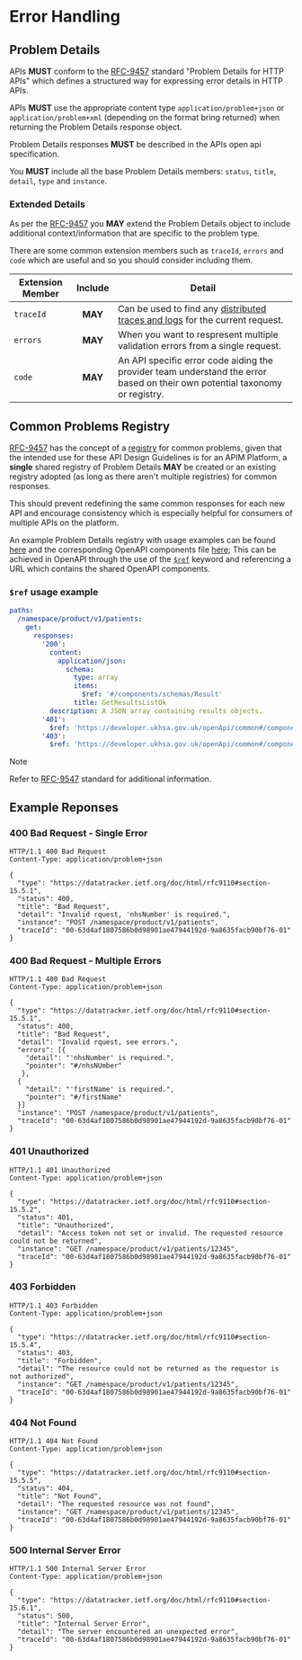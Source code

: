 # Error Handling

## Problem Details

APIs **MUST** conform to the [RFC-9457](https://www.rfc-editor.org/rfc/rfc9457.html) standard "Problem Details for HTTP APIs" which defines a structured way for expressing error details in HTTP APIs.

APIs **MUST** use the appropriate content type `application/problem+json` or `application/problem+xml` (depending on the format bring returned) when returning the Problem Details response object.

Problem Details responses **MUST** be described in the APIs open api specification.

You **MUST** include all the base Problem Details members: `status`, `title`, `detail`, `type` and `instance`.

### Extended Details

As per the [RFC-9457](https://www.rfc-editor.org/rfc/rfc9457.html) you **MAY** extend the Problem Details object to include additional context/information that are specific to the problem type.

There are some common extension members such as `traceId`, `errors` and `code` which are useful and so you should consider including them.

| Extension Member               | Include | Detail                                                                                                                      |
|----------------------|:-------:|-----------------------------------------------------------------------------------------------------------------------------|
| `traceId` | **MAY**     | Can be used to find any [distributed traces and logs](https://aws.amazon.com/what-is/distributed-tracing/) for the current request.                                                                            |
| `errors` | **MAY**     | When you want to respresent multiple validation errors from a single request.                                               |
| `code` | **MAY**     | An API specific error code aiding the provider team understand the error based on their own potential taxonomy or registry. |

## Common Problems Registry

[RFC-9457](https://www.rfc-editor.org/rfc/rfc9457.html) has the concept of a [registry](https://www.rfc-editor.org/rfc/rfc9457.html#registry) for common problems, given that the intended use for these API Design Guidelines is for an APIM Platform, a **single** shared registry of Problem Details **MAY** be created or an existing registry adopted (as long as there aren't multiple registries) for common responses.

This should prevent redefining the same common responses for each new API and encourage consistency which is especially helpful for consumers of multiple APIs on the platform.

An example Problem Details registry with usage examples can be found [here](https://problems-registry.smartbear.com/) and the corresponding OpenAPI components file [here](https://api.swaggerhub.com/domains/smartbear-public/ProblemDetails/1.0.0); This can be achieved in OpenAPI through the use of the [`$ref`](https://swagger.io/docs/specification/v3_0/using-ref/) keyword and referencing a URL which contains the shared OpenAPI components.

### `$ref` usage example

``` yaml
paths:
  /namespace/product/v1/patients:
    get:
      responses:
        '200':
          content:
            application/json:
              schema:
                type: array
                items:
                  $ref: '#/components/schemas/Result'
                title: GetResultsListOk
          description: A JSON array containing results objects.
        '401':
          $ref: 'https://developer.ukhsa.gov.uk/openApi/common#/components/responses/Unauthorized'
        '403':
          $ref: 'https://developer.ukhsa.gov.uk/openApi/common#/components/responses/Forbidden'
```

> [!NOTE]
>
> Refer to [RFC-9547](https://www.rfc-editor.org/rfc/rfc9457.html#name-extension-members) standard for additional information.

## Example Reponses

### 400 Bad Request - Single Error

``` text
HTTP/1.1 400 Bad Request
Content-Type: application/problem+json
 
{
  "type": "https://datatracker.ietf.org/doc/html/rfc9110#section-15.5.1",
  "status": 400,
  "title": "Bad Request",
  "detail": "Invalid rquest, 'nhsNumber' is required.",
  "instance": "POST /namespace/product/v1/patients",
  "traceId": "00-63d4af1807586b0d98901ae47944192d-9a8635facb90bf76-01"
}
```

### 400 Bad Request - Multiple Errors

``` text
HTTP/1.1 400 Bad Request
Content-Type: application/problem+json
 
{
  "type": "https://datatracker.ietf.org/doc/html/rfc9110#section-15.5.1",
  "status": 400,
  "title": "Bad Request",
  "detail": "Invalid rquest, see errors.",
  "errors": [{
    "detail": "'nhsNumber' is required.",
    "pointer": "#/nhsNUmber"
   },
  {
    "detail": "'firstName' is required.",
    "pointer": "#/firstName"
  }]
  "instance": "POST /namespace/product/v1/patients",
  "traceId": "00-63d4af1807586b0d98901ae47944192d-9a8635facb90bf76-01"
}
```

### 401 Unauthorized

``` text
HTTP/1.1 401 Unauthorized
Content-Type: application/problem+json
 
{
  "type": "https://datatracker.ietf.org/doc/html/rfc9110#section-15.5.2",
  "status": 401,
  "title": "Unauthorized",
  "detail": "Access token not set or invalid. The requested resource could not be returned",
  "instance": "GET /namespace/product/v1/patients/12345",
  "traceId": "00-63d4af1807586b0d98901ae47944192d-9a8635facb90bf76-01"
}
```

### 403 Forbidden

``` text
HTTP/1.1 403 Forbidden
Content-Type: application/problem+json
 
{
  "type": "https://datatracker.ietf.org/doc/html/rfc9110#section-15.5.4",
  "status": 403,
  "title": "Forbidden",
  "detail": "The resource could not be returned as the requestor is not authorized",
  "instance": "GET /namespace/product/v1/patients/12345",
  "traceId": "00-63d4af1807586b0d98901ae47944192d-9a8635facb90bf76-01"
}
```

### 404 Not Found

``` text
HTTP/1.1 404 Not Found
Content-Type: application/problem+json
 
{
  "type": "https://datatracker.ietf.org/doc/html/rfc9110#section-15.5.5",
  "status": 404,
  "title": "Not Found",
  "detail": "The requested resource was not found",
  "instance": "GET /namespace/product/v1/patients/12345",
  "traceId": "00-63d4af1807586b0d98901ae47944192d-9a8635facb90bf76-01"
}
```

### 500 Internal Server Error

``` text
HTTP/1.1 500 Internal Server Error
Content-Type: application/problem+json
 
{
  "type": "https://datatracker.ietf.org/doc/html/rfc9110#section-15.6.1",
  "status": 500,
  "title": "Internal Server Error",
  "detail": "The server encountered an unexpected error",
  "traceId": "00-63d4af1807586b0d98901ae47944192d-9a8635facb90bf76-01"
}
```
